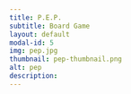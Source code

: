 ```yaml
---
title: P.E.P.
subtitle: Board Game
layout: default
modal-id: 5
img: pep.jpg
thumbnail: pep-thumbnail.png
alt: pep
description: 
---
```

